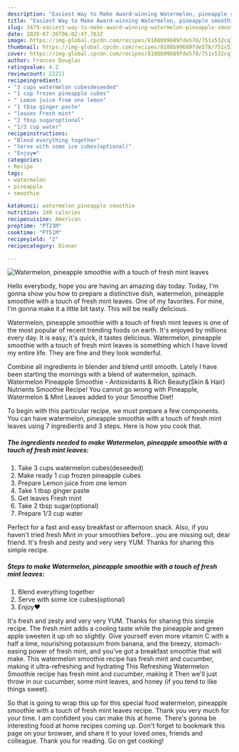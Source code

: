 ```yaml
---
description: "Easiest Way to Make Award-winning Watermelon, pineapple smoothie with a touch of fresh mint leaves"
title: "Easiest Way to Make Award-winning Watermelon, pineapple smoothie with a touch of fresh mint leaves"
slug: 3479-easiest-way-to-make-award-winning-watermelon-pineapple-smoothie-with-a-touch-of-fresh-mint-leaves
date: 2020-07-26T06:02:47.763Z
image: https://img-global.cpcdn.com/recipes/8108b99689fde578/751x532cq70/watermelon-pineapple-smoothie-with-a-touch-of-fresh-mint-leaves-recipe-main-photo.jpg
thumbnail: https://img-global.cpcdn.com/recipes/8108b99689fde578/751x532cq70/watermelon-pineapple-smoothie-with-a-touch-of-fresh-mint-leaves-recipe-main-photo.jpg
cover: https://img-global.cpcdn.com/recipes/8108b99689fde578/751x532cq70/watermelon-pineapple-smoothie-with-a-touch-of-fresh-mint-leaves-recipe-main-photo.jpg
author: Frances Douglas
ratingvalue: 4.2
reviewcount: 22211
recipeingredient:
- "3 cups watermelon cubesdeseeded"
- "1 cup frozen pineapple cubes"
- " Lemon juice from one lemon"
- "1 tbsp ginger paste"
- "leaves Fresh mint"
- "2 tbsp sugaroptional"
- "1/3 cup water"
recipeinstructions:
- "Blend everything together"
- "Serve with some ice cubes(optional)"
- "Enjoy❤️"
categories:
- Recipe
tags:
- watermelon
- pineapple
- smoothie

katakunci: watermelon pineapple smoothie 
nutrition: 249 calories
recipecuisine: American
preptime: "PT23M"
cooktime: "PT51M"
recipeyield: "2"
recipecategory: Dinner

---
```



![Watermelon, pineapple smoothie with a touch of fresh mint leaves](https://img-global.cpcdn.com/recipes/8108b99689fde578/751x532cq70/watermelon-pineapple-smoothie-with-a-touch-of-fresh-mint-leaves-recipe-main-photo.jpg)

Hello everybody, hope you are having an amazing day today. Today, I'm gonna show you how to prepare a distinctive dish, watermelon, pineapple smoothie with a touch of fresh mint leaves. One of my favorites. For mine, I'm gonna make it a little bit tasty. This will be really delicious.

Watermelon, pineapple smoothie with a touch of fresh mint leaves is one of the most popular of recent trending foods on earth. It's enjoyed by millions every day. It is easy, it's quick, it tastes delicious. Watermelon, pineapple smoothie with a touch of fresh mint leaves is something which I have loved my entire life. They are fine and they look wonderful.

Combine all ingredients in blender and blend until smooth. Lately I have been starting the mornings with a blend of watermelon, spinach. Watermelon Pineapple Smoothie - Antioxidants &amp; Rich Beauty(Skin &amp; Hair) Nutrients Smoothie Recipe! You cannot go wrong with Pineapple, Watermelon &amp; Mint Leaves added to your Smoothie Diet!


To begin with this particular recipe, we must prepare a few components. You can have watermelon, pineapple smoothie with a touch of fresh mint leaves using 7 ingredients and 3 steps. Here is how you cook that.

<!--inarticleads1-->

##### The ingredients needed to make Watermelon, pineapple smoothie with a touch of fresh mint leaves:

1. Take 3 cups watermelon cubes(deseeded)
1. Make ready 1 cup frozen pineapple cubes
1. Prepare  Lemon juice from one lemon
1. Take 1 tbsp ginger paste
1. Get leaves Fresh mint
1. Take 2 tbsp sugar(optional)
1. Prepare 1/3 cup water


Perfect for a fast and easy breakfast or afternoon snack. Also, if you haven&#39;t tried fresh Mint in your smoothies before…you are missing out, dear friend. It&#39;s fresh and zesty and very very YUM. Thanks for sharing this simple recipe. 

<!--inarticleads2-->

##### Steps to make Watermelon, pineapple smoothie with a touch of fresh mint leaves:

1. Blend everything together
1. Serve with some ice cubes(optional)
1. Enjoy❤️


It&#39;s fresh and zesty and very very YUM. Thanks for sharing this simple recipe. The fresh mint adds a cooling taste while the pineapple and green apple sweeten it up oh so slightly. Give yourself even more vitamin C with a half a lime, nourishing potassium from banana, and the breezy, stomach-easing power of fresh mint, and you&#39;ve got a breakfast smoothie that will make. This watermelon smoothie recipe has fresh mint and cucumber, making it ultra-refreshing and hydrating This Refreshing Watermelon Smoothie recipe has fresh mint and cucumber, making it Then we&#39;ll just throw in our cucumber, some mint leaves, and honey (if you tend to like things sweet). 

So that is going to wrap this up for this special food watermelon, pineapple smoothie with a touch of fresh mint leaves recipe. Thank you very much for your time. I am confident you can make this at home. There's gonna be interesting food at home recipes coming up. Don't forget to bookmark this page on your browser, and share it to your loved ones, friends and colleague. Thank you for reading. Go on get cooking!
